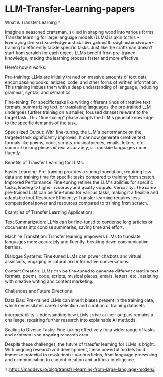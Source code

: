 # LLM-Transfer-Learning-papers

What is Transfer Learning ?

Imagine a seasoned craftsman, skilled in shaping wood into various forms. Transfer learning for large language models (LLMs) is akin to this – leveraging the vast knowledge and abilities gained through extensive pre-training to efficiently tackle specific tasks. Just like the craftsman doesn't start from scratch for each object, LLMs benefit from pre-trained knowledge, making the learning process faster and more effective.

Here's how it works:

Pre-training: LLMs are initially trained on massive amounts of text data, encompassing books, articles, code, and other forms of written information. This training imbues them with a deep understanding of language, including grammar, syntax, and semantics.

Fine-tuning: For specific tasks like writing different kinds of creative text formats, summarizing text, or translating languages, the pre-trained LLM undergoes further training on a smaller, focused dataset relevant to the target task. This "fine-tuning" phase adapts the LLM's general knowledge to the specific demands of the task.

Specialized Output: With fine-tuning, the LLM's performance on the targeted task significantly improves. It can now generate creative text formats like poems, code, scripts, musical pieces, emails, letters, etc., summarize long pieces of text accurately, or translate languages more fluently.

Benefits of Transfer Learning for LLMs:

Faster Learning: Pre-training provides a strong foundation, requiring less data and training time for specific tasks compared to training from scratch.
Improved Performance: Fine-tuning refines the LLM's abilities for specific tasks, leading to higher accuracy and quality outputs.
Versatility: The same pre-trained LLM can be fine-tuned for various tasks, making it a flexible and adaptable tool.
Resource Efficiency: Transfer learning requires less computational power and resources compared to training from scratch.


Examples of Transfer Learning Applications:

Text Summarization: 
LLMs can be fine-tuned to condense long articles or documents into concise summaries, saving time and effort.

Machine Translation: 
Transfer learning empowers LLMs to translate languages more accurately and fluently, breaking down communication barriers.

Dialogue Systems: 
Fine-tuned LLMs can power chatbots and virtual assistants, engaging in natural and informative conversations.

Content Creation: 
LLMs can be fine-tuned to generate different creative text formats, poems, code, scripts, musical pieces, emails, letters, etc., assisting with creative writing and content marketing.


Challenges and Future Directions:

Data Bias: 
Pre-trained LLMs can inherit biases present in the training data, which necessitates careful selection and curation of training datasets.

Interpretability: 
Understanding how LLMs arrive at their outputs remains a challenge, requiring further research into explainable AI methods.

Scaling to Diverse Tasks: 
Fine-tuning effectively for a wider range of tasks and contexts is an ongoing research area.

Despite these challenges, the future of transfer learning for LLMs is bright. With ongoing research and development, these powerful models hold immense potential to revolutionize various fields, from language processing and communication to content creation and artificial intelligence.


1 .https://maddevs.io/blog/transfer-learning-from-large-language-models/
  
